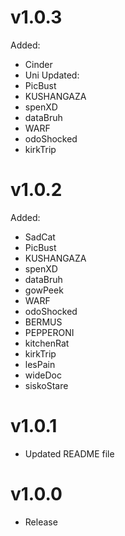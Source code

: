 # v1.0.3
Added:
- Cinder
- Uni
Updated:
- PicBust
- KUSHANGAZA
- spenXD
- dataBruh
- WARF
- odoShocked
- kirkTrip

# v1.0.2
Added:
- SadCat
- PicBust
- KUSHANGAZA
- spenXD
- dataBruh
- gowPeek
- WARF
- odoShocked
- BERMUS
- PEPPERONI
- kitchenRat
- kirkTrip
- lesPain
- wideDoc
- siskoStare

# v1.0.1
- Updated README file

# v1.0.0
- Release